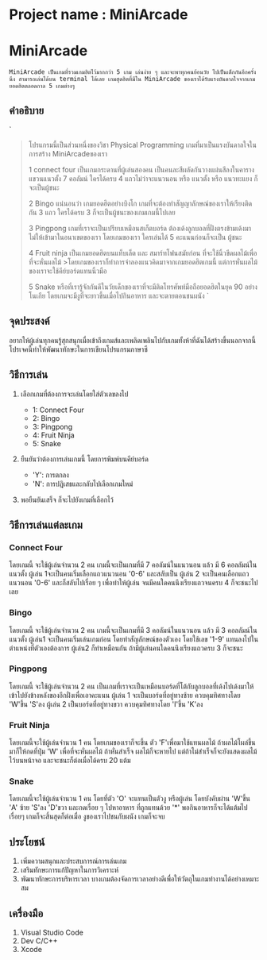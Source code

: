 # Project name : MiniArcade

# MiniArcade
`
MiniArcade เป็นเกมที่รวมเกมฮิตไว้มากกว่า 5 เกม เล่นง่าย ๆ และจะพาทุกคนย้อนวัย ไปเป็นเด็กกันอีกครั้งนึง สามารถเล่นได้บน terminal ได้เลย
เกมสุดฮิตที่มีใน MiniArcade ของเราได้รับแรงบันดาลใจจากเกมยอดฮิตตลอดกาล 5 เกมต่างๆ
`

## คำอธิบาย
`
>โปรแกรมนี้เป็นส่วนหนึ่งของวิชา Physical Programming
>เกมที่มาเป็นแรงบันดาลใจในการสร้าง MiniArcadeของเรา
>
>1 connect four เป็นเกมกระดานที่ผู้เล่นสองคน เป็นคนละสีผลัดกันวางแผ่นสีลงในคารางแขวนแนวตั้ง 7 คอลัมน์ 
>ใครได้ครบ 4 แถวไม่ว่าจะแนวนอน หรือ แนวตั้ง หรือ แนวทะแยง ก็จะเป็นผู้ชนะ
>
>2 Bingo แน่นอนว่า เกมยอดฮิตอย่างบิงโก เกมที่จะต้องทำสัญญาลักษณ์ของเราให้เรียงติดกัน 3 แถว ใครได้ครบ 3 ก็จะเป็นผู้ชนะของเกมเกมนี้ไปเลย
>
>3 Pingpong เกมที่เราจะเป็นเปรียบเหมือนสเก็ตบอร์ด ต้องเด้งลูกบอลที่ฝั่งตรงข้ามเด้งมา ไม่ให้เข้ามาในอนาเขตของเรา 
>โดยเกมของเรา ใครเล่นได้ 5 คะแนนก่อนก็จะเป็น ผู้ชนะ
>
>4 Fruit ninja เป็นเกมยอดฮิตบนแท็บเล็ต และ สมาร์ทโฟนสมัยก่อน ที่จะใช้นิ้วขีดผลไม้เพื่อที่จะหั่นผลไม้ >โดยเกมของเราก็ทำการจำลองแนวคิดมาจากเกมยอดฮิตเกมนี้ แต่การหั่นผลไม้ของเราจะใช้คีย์บอร์ดแทนนิ้วมือ
>
>5 Snake หรือที่เรารู้จักกันดีในวัยเด็กของเราที่จะมีติดโทรศัพท์มือถือยอดฮิตในยุค 90 อย่างโนเกีย โดยเกมจะมีงูที่จะยาวขึ้นเมื่อไปกินอาหาร และจะตายตอนชนผนัง
`

## จุดประสงค์

อยากให้ผู้เล่นทุกคนรู้สุกสนุกเมื่อเข้าถึงเกมส์และเพลิดเพลินไปกับเกมทั้งห้าที่ฉันได้สร้างขึ้นนอกจากนี้ โปรเจคนี้ทำให้พัฒนาทักษะในการเขียนโปรแกรมภาษาซี

## วิธีการเล่น

1. เลือกเกมที่ต้องการจะเล่นโดยใส่ตัวเลขลงไป
   - 1: Connect Four
   - 2: Bingo
   - 3: Pingpong
   - 4: Fruit Ninja
   - 5: Snake

2. ยืนยันว่าต้องการเล่นเกมนี้ โดยการพิมพ์บนคีย์บอร์ด
   - 'Y': การตกลง
   - 'N': การปฎิเสธและกลับไปเลือกเกมใหม่

3. พอยืนยันเสร็จ ก็จะไปยังเกมที่เลือกไว้

## วิธีการเล่นแต่ละเกม

### Connect Four

โดยเกมนี้ จะใช้ผู้เล่นจำนวน 2 คน เกมนี้จะเป็นเกมที่มี 7 คอลัมน์ในแนวนอน แล้ว มี 6 คอลลัมน์ในแนวตั้ง ผู้เล่น 1จะเป็นคนเริ่มเลือกแถวแนวนอน '0-6' และสลับเป็น ผู้เล่น 2 จะเป็นคนเลือกแถวแนวนอน '0-6' และก็สลับไปเรื่อย ๆ เพื่อทำให้ผู้เล่น จนมีคนใดคนนึงเรียงแถวจนครบ 4 ก็จะชนะไปเลย

### Bingo

โดยเกมนี้ จะใช้ผู้เล่นจำนวน 2 คน เกมนี้จะเป็นเกมที่มี 3 คอลัมน์ในแนวนอน แล้ว มี 3 คอลลัมน์ในแนวตั้ง ผู้เล่น1 จะเป็นคนเริ่มเล่นเกมก่อน โดยทำสัญลักษณ์ของตัวเอง โดยใช้เลข '1-9' แทนลงไปในตำแหน่งที่ตัวเองต้องการ ผู้เล่น2 ก็ทำเหมือนกัน ถ้ามีผู้เล่นคนใดคนนึงเรียงแถวครบ 3 ก็จะชนะ

### Pingpong

โดยเกมนี้ จะใช้ผู้เล่นจำนวน 2 คน เป็นเกมที่เราจะเป็นเหมือนบอร์ดที่โต้กับลูกบอลที่เด้งไปเด้งมาให้เข้าไปยังข้างหลังของอีกฝั่งเพื่อเอาคะแนน ผู้เล่น 1 จะเป็นบอร์ดที่อยู่ทางซ้าย ควบคุมทิศทางโดย 'W'ขึ้น 'S'ลง ผู้เล่น 2 เป็นบอร์ดที่อยู่ทางขวา ควบคุมทิศทางโดย 'I'ขึ้น 'K'ลง

### Fruit Ninja

โดยเกมนี้จะใช้ผู้เล่นจำนวน 1 คน โดยเกมของเราก็จะขึ้น ตัว 'F'เพื่อมาใช้แทนผลไม้ ถ้าผลไม้โผล่ขึ้นมาก็ให้กดที่ปุ่ม 'W' เพื่อที่จะหั่นผลไม้ ถ้าหั่นสำเร็จ ผลไม้ก็จะหายไป แต่ถ้าไม่สำเร็จก็จะยังแสดงผลไม้ไว้บนหน้าจอ และจะชนะก็ต่อเมื่อได้ครบ 20 แต้ม

### Snake

โดยเกมนี้จะใช้ผู้เล่นจำนวน 1 คน โดยที่ตัว 'O' จะแทนเป็นตัวงู หรือผู้เล่น โดยบังคับผ่าน 'W'ขึ้น 'A' ซ้าย 'S'ลง 'D'ขวา และกดเรื่อย ๆ ไปหาอาหาร ที่ถูกแทนด้วย '*' พอกินอาหารก็จะได้แต้มไปเรื่อยๆ เกมก็จะสิ้นสุดก็ต่อเมื่อ งูของเราไปชนกับผนัง เกมก็จะจบ

## ประโยชน์

1. เพิ่มความสนุกและประสบการณ์การเล่นเกม
2. เสริมทักษะการแก้ปัญหาในการวิเคราะห์
3. พัฒนาทักษะการบริหารเวลา บางเกมต้องจัดการเวลาอย่างดีเพื่อให้วัตถุในเกมทำงานได้อย่างเหมาะสม

## เครื่องมือ

1. Visual Studio Code
2. Dev C/C++
3. Xcode
